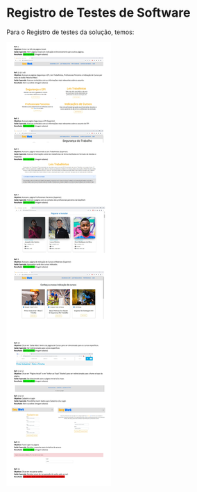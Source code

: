 # Registro de Testes de Software



Para o Registro de testes da solução, temos:

![RegistroTS](img/RegistroTS.png)
